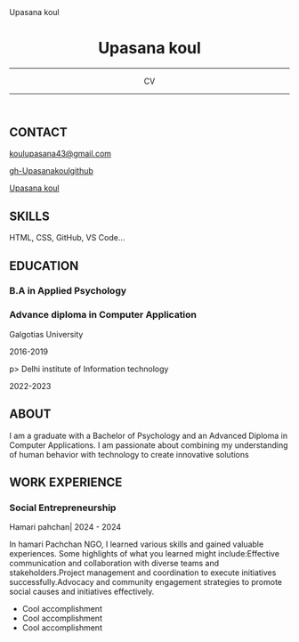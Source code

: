 <html>
<head>
    <link href="style.css" rel="stylesheet">
    <Cv>Upasana koul</CV>
    <link rel="stylesheet" href="https://cdnjs.cloudflare.com/ajax/libs/font-awesome/5.15.4/css/all.min.css">
</head>

<body>
    <header id="header">
        <!-- resume header with your name and title -->
        <h1>Upasana koul</h1>
        <hr>
        CV
        <hr>
    </header>
    <main>
        <article id="mainLeft">
            <section>
                <h2>CONTACT</h2>
                <!-- upasana.koul_kp -->
                <p>
                    <i class="fa fa-envelope" aria-hidden="true"></i>
                    <a href="mailto: koulupasana43@gmail.com">koulupasana43@gmail.com</a>
                </p>
                <p>
                    <i class="fab fa-github" aria-hidden="true"></i>
                    <a href="github.com/gh-Upasanakoulgithub">gh-Upasanakoulgithub</a>
                </p>
                <p>
                    <i class="fab fa-linkedin" aria-hidden="true"></i>
                    <a href="linkedin.com/Upasana koul">Upasana koul</a>
                </p>
            </section>
            <section>
                <h2>SKILLS</h2>
                <!-- your skills -->
                <p>HTML, CSS, GitHub, VS Code...</p>
            </section>
            <section>
                <h2>EDUCATION</h2>
                <!-- your education -->
                <h3>B.A in Applied Psychology</h3> 
                 <h3>Advance diploma in Computer Application</h3>
                <p>
                    Galgotias University  
             <p>
                    2016-2019
                </p>
                 <p>  
p>
                    Delhi institute of Information technology 
             <p>
                    2022-2023
                </p>
             </section>            
        </article>
        <article id="mainRight">
            <section>
                <h2>ABOUT</h2>
                <!-- about you -->
                <p>I am a graduate with a Bachelor of Psychology and an Advanced Diploma in Computer Applications. I am passionate about combining my understanding of human behavior with technology to create innovative solutions </p>
            </section>
            <section>
                <h2>WORK EXPERIENCE</h2>
                <!-- Participated in a NGO focused on skill development for the underprivileged -->
                <h3>Social Entrepreneurship</h3>
                <p>
                        Hamari pahchan| 2024 - 2024
                </p>
                <p>
                   In hamari Pachchan NGO, I learned various skills and gained valuable experiences. Some highlights of what you learned might include:Effective communication and collaboration with diverse teams and stakeholders.Project management and coordination to execute initiatives successfully.Advocacy and community engagement strategies to promote social causes and initiatives effectively.
                </p>
                <ul>
                        <li>Cool accomplishment</li>
                        <li>Cool accomplishment</li>
                        <li>Cool accomplishment</li>
                </ul>
            </section>
        </article>
    </main>
</body>
</html>